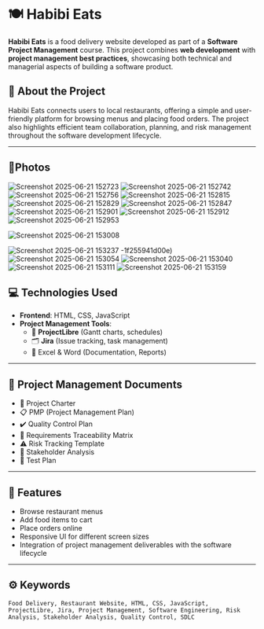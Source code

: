 # 🍽️ Habibi Eats

**Habibi Eats** is a food delivery website developed as part of a **Software Project Management** course. This project combines **web development** with **project management best practices**, showcasing both technical and managerial aspects of building a software product.

## 🌟 About the Project

Habibi Eats connects users to local restaurants, offering a simple and user-friendly platform for browsing menus and placing food orders. The project also highlights efficient team collaboration, planning, and risk management throughout the software development lifecycle.

---
## 🌟Photos
![Screenshot 2025-06-21 152723](https://github.com/user-attachments/assets/ddaafeb4-d2ec-4628-8765-f74e045c424f)
![Screenshot 2025-06-21 152742](https://github.com/user-attachments/assets/683ce9c8-ed81-41ec-b9a7-c0f63574212b)
![Screenshot 2025-06-21 152756](https://github.com/user-attachments/assets/c0ae384f-eee1-4e36-b2df-2977d7c2e140)
![Screenshot 2025-06-21 152815](https://github.com/user-attachments/assets/eefc9b03-5c82-4fa5-89f5-7815f44937be)
![Screenshot 2025-06-21 152829](https://github.com/user-attachments/assets/93766c4e-c673-4eff-99f2-bd53740fce7c)
![Screenshot 2025-06-21 152847](https://github.com/user-attachments/assets/61b1d307-9ed4-4b2b-b903-7c4b2a4490a0)
![Screenshot 2025-06-21 152901](https://github.com/user-attachments/assets/6dc0ce04-9a64-449b-9c07-8a4eb82f322d)
![Screenshot 2025-06-21 152912](https://github.com/user-attachments/assets/f64aa7f2-c36d-4390-9f1f-f85900794563)
![Screenshot 2025-06-21 152953](https://github.com/user-attachments/assets/4dc62e6e-2206-4075-9772-26640bd37b20)

![Screenshot 2025-06-21 153008](https://github.com/user-attachments/assets/5b3450be-6e7e-4bd5-8918-5d907472b90e)

![Screenshot 2025-06-21 153237](https://github.com/user-attachments/assets/61e67569-988e-4224-aee7-787891fcbf1f)
-1f255941d00e)
![Screenshot 2025-06-21 153054](https://github.com/user-attachments/assets/2dfb1dbf-4adf-4723-aa24-3c2eda3ab6e7)
![Screenshot 2025-06-21 153040](https://github.com/user-attachments/assets/7c396c75-396d-4ce6-8f9c-8e5d052329af)
![Screenshot 2025-06-21 153111](https://github.com/user-attachments/assets/d94dd776-7569-4867-9e9c-8d369506d7a1)
![Screenshot 2025-06-21 153159](https://github.com/user-attachments/assets/9992d248-9b91-4e34-88ca-33b4d7d1870e)

## 💻 Technologies Used

- **Frontend**: HTML, CSS, JavaScript
- **Project Management Tools**:
  - 📅 **ProjectLibre** (Gantt charts, schedules)
  - 🗂️ **Jira** (Issue tracking, task management)
  - 📄 Excel & Word (Documentation, Reports)

---

## 📂 Project Management Documents

- 📜 Project Charter
- 📋 PMP (Project Management Plan)
- ✔️ Quality Control Plan
- 🔗 Requirements Traceability Matrix
- ⚠️ Risk Tracking Template
- 👥 Stakeholder Analysis
- 📝 Test Plan

---

## 📌 Features

- Browse restaurant menus
- Add food items to cart
- Place orders online
- Responsive UI for different screen sizes
- Integration of project management deliverables with the software lifecycle

---

## ⚙️ Keywords

```plaintext
Food Delivery, Restaurant Website, HTML, CSS, JavaScript, ProjectLibre, Jira, Project Management, Software Engineering, Risk Analysis, Stakeholder Analysis, Quality Control, SDLC
